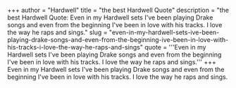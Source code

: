 +++
author = "Hardwell"
title = "the best Hardwell Quote"
description = "the best Hardwell Quote: Even in my Hardwell sets I've been playing Drake songs and even from the beginning I've been in love with his tracks. I love the way he raps and sings."
slug = "even-in-my-hardwell-sets-ive-been-playing-drake-songs-and-even-from-the-beginning-ive-been-in-love-with-his-tracks-i-love-the-way-he-raps-and-sings"
quote = '''Even in my Hardwell sets I've been playing Drake songs and even from the beginning I've been in love with his tracks. I love the way he raps and sings.'''
+++
Even in my Hardwell sets I've been playing Drake songs and even from the beginning I've been in love with his tracks. I love the way he raps and sings.
